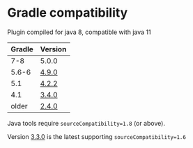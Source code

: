 # Gradle compatibility

Plugin compiled for java 8, compatible with java 11

Gradle | Version
--------|-------
7-8     | 5.0.0
5.6-6   | [4.9.0](https://xvik.github.io/gradle-quality-plugin/4.9.0/)
5.1     | [4.2.2](http://xvik.github.io/gradle-quality-plugin/4.2.2)
4.1     | [3.4.0](http://xvik.github.io/gradle-quality-plugin/3.4.0)
older   | [2.4.0](http://xvik.github.io/gradle-quality-plugin/2.4.0)

Java tools require `sourceCompatibility=1.8` (or above).
 
Version [3.3.0](http://xvik.github.io/gradle-quality-plugin/3.3.0) is the latest supporting `sourceCompatibility=1.6`